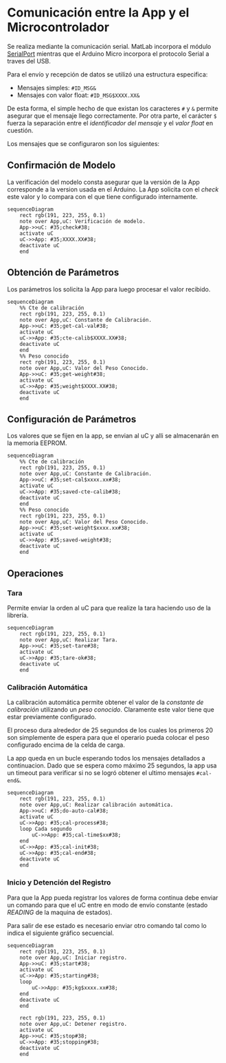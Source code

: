 # Comunicación entre la App y el Microcontrolador
Se realiza mediante la comunicación serial. MatLab incorpora el módulo [SerialPort](https://www.mathworks.com/help/matlab/ref/serialport.html) mientras que el Arduino Micro incorpora el protocolo Serial a traves del USB.

Para el envío y recepción de datos se utilizó una estructura especifica:

- Mensajes simples: `#ID_MSG&`
- Mensajes con valor float: `#ID_MSG$XXXX.XX&`

De esta forma, el simple hecho de que existan los caracteres `#` y `&` permite asegurar que el mensaje llego correctamente. Por otra parte, el carácter `$` fuerza la separación entre el *identificador del mensaje* y el *valor float* en cuestión.

Los mensajes que se configuraron son los siguientes:

## Confirmación de Modelo
La verificación del modelo consta asegurar que la versión de la App corresponde a la version usada en el Arduino. La App solicita con el *check* este valor y lo compara con el que tiene configurado internamente.
```mermaid
sequenceDiagram
    rect rgb(191, 223, 255, 0.1)
    note over App,uC: Verificación de modelo.
    App->>uC: #35;check#38;
    activate uC
    uC->>App: #35;XXXX.XX#38;
    deactivate uC
    end
```

## Obtención de Parámetros
Los parámetros los solicita la App para luego procesar el valor recibido.
```mermaid
sequenceDiagram
    %% Cte de calibración
    rect rgb(191, 223, 255, 0.1)
    note over App,uC: Constante de Calibración.
    App->>uC: #35;get-cal-val#38;
    activate uC
    uC->>App: #35;cte-calib$XXXX.XX#38;
    deactivate uC
    end
    %% Peso conocido
    rect rgb(191, 223, 255, 0.1)
    note over App,uC: Valor del Peso Conocido.
    App->>uC: #35;get-weight#38;
    activate uC
    uC->>App: #35;weight$XXXX.XX#38;
    deactivate uC
    end
```

## Configuración de Parámetros
Los valores que se fijen en la app, se envian al uC y alli se almacenarán en la memoria EEPROM.
```mermaid
sequenceDiagram
    %% Cte de calibración
    rect rgb(191, 223, 255, 0.1)
    note over App,uC: Constante de Calibración.
    App->>uC: #35;set-cal$xxxx.xx#38;
    activate uC
    uC->>App: #35;saved-cte-calib#38;
    deactivate uC
    end
    %% Peso conocido
    rect rgb(191, 223, 255, 0.1)
    note over App,uC: Valor del Peso Conocido.
    App->>uC: #35;set-weight$xxxx.xx#38;
    activate uC
    uC->>App: #35;saved-weight#38;
    deactivate uC
    end
```

## Operaciones
### Tara
Permite enviar la orden al uC para que realize la tara haciendo uso de la librería.
```mermaid
sequenceDiagram
    rect rgb(191, 223, 255, 0.1)
    note over App,uC: Realizar Tara.
    App->>uC: #35;set-tare#38;
    activate uC
    uC->>App: #35;tare-ok#38;
    deactivate uC
    end
```
### Calibración Automática
La calibración automática permite obtener el valor de la *constante de calibración* utilizando un *peso conocido*. Claramente este valor tiene que estar previamente configurado.

El proceso dura alrededor de 25 segundos de los cuales los primeros 20 son simplemente de espera para que el operario pueda colocar el peso configurado encima de la celda de carga.

La app queda en un bucle esperando todos los mensajes detallados a continuacion. Dado que se espera como máximo 25 segundos, la app usa un timeout para verificar si no se logró obtener el ultimo mensajes `#cal-end&`.
```mermaid
sequenceDiagram
    rect rgb(191, 223, 255, 0.1)
    note over App,uC: Realizar calibración automática.
    App->>uC: #35;do-auto-cal#38;
    activate uC
    uC->>App: #35;cal-process#38;
    loop Cada segundo
        uC->>App: #35;cal-time$xx#38;
    end
    uC->>App: #35;cal-init#38;
    uC->>App: #35;cal-end#38;
    deactivate uC
    end
```


### Inicio y Detención del Registro
Para que la App pueda registrar los valores de forma continua debe enviar un comando para que el uC entre en modo de envío constante (estado *READING* de la maquina de estados).

Para salir de ese estado es necesario enviar otro comando tal como lo indica el siguiente gráfico secuencial.

```mermaid
sequenceDiagram
    rect rgb(191, 223, 255, 0.1)
    note over App,uC: Iniciar registro.
    App->>uC: #35;start#38;
    activate uC
    uC->>App: #35;starting#38;
    loop
        uC->>App: #35;kg$xxxx.xx#38;
    end
    deactivate uC
    end

    rect rgb(191, 223, 255, 0.1)
    note over App,uC: Detener registro.
    activate uC
    App->>uC: #35;stop#38;
    uC->>App: #35;stopping#38;
    deactivate uC
    end
```

